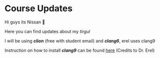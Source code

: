 # Course Updates

Hi guys its Nissan 👋

Here you can find updates about my _tirgul_

I will be using _**clion**_ \(free with student email\) and _**clang6**_, erel uses clang9

Instruction on how to install _**clang9**_ can be found [here](https://justiceboi.github.io/blog/install-clang-9-on-ubuntu/) \(Credits to Dr. Erel\) 

